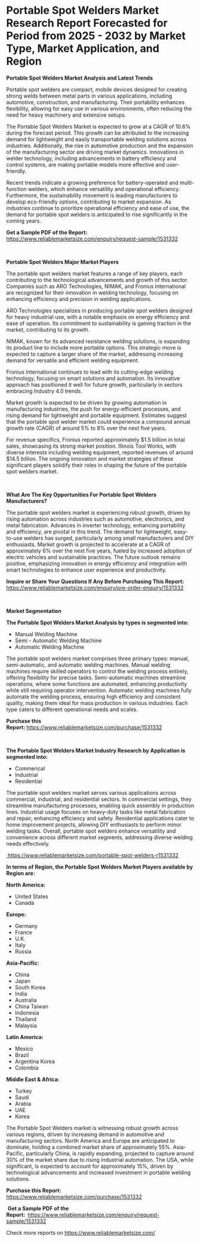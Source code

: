 <p><h1>Portable Spot Welders Market Research Report Forecasted for Period from 2025 -  2032 by Market Type, Market Application, and Region</h1></p><p><strong>Portable Spot Welders Market Analysis and Latest Trends</strong></p>
<p><p>Portable spot welders are compact, mobile devices designed for creating strong welds between metal parts in various applications, including automotive, construction, and manufacturing. Their portability enhances flexibility, allowing for easy use in various environments, often reducing the need for heavy machinery and extensive setups.</p><p>The Portable Spot Welders Market is expected to grow at a CAGR of 10.6% during the forecast period. This growth can be attributed to the increasing demand for lightweight and easily transportable welding solutions across industries. Additionally, the rise in automotive production and the expansion of the manufacturing sector are driving market dynamics. Innovations in welder technology, including advancements in battery efficiency and control systems, are making portable models more effective and user-friendly.</p><p>Recent trends indicate a growing preference for battery-operated and multi-function welders, which enhance versatility and operational efficiency. Furthermore, the sustainability movement is leading manufacturers to develop eco-friendly options, contributing to market expansion. As industries continue to prioritize operational efficiency and ease of use, the demand for portable spot welders is anticipated to rise significantly in the coming years.</p></p>
<p><strong>Get a Sample PDF of the Report:&nbsp;</strong> <a href="https://www.reliablemarketsize.com/enquiry/request-sample/1531332?utm_campaign=2186&utm_medium=2&utm_source=Github&utm_content=ia&utm_term=18022025&utm_id=portable-spot-welders">https://www.reliablemarketsize.com/enquiry/request-sample/1531332</a></p>
<p>&nbsp;</p>
<p><strong>Portable Spot Welders Major Market Players</strong></p>
<p><p>The portable spot welders market features a range of key players, each contributing to the technological advancements and growth of this sector. Companies such as ARO Technologies, NIMAK, and Fronius International are recognized for their innovation in welding technology, focusing on enhancing efficiency and precision in welding applications.</p><p>ARO Technologies specializes in producing portable spot welders designed for heavy industrial use, with a notable emphasis on energy efficiency and ease of operation. Its commitment to sustainability is gaining traction in the market, contributing to its growth.</p><p>NIMAK, known for its advanced resistance welding solutions, is expanding its product line to include more portable options. This strategic move is expected to capture a larger share of the market, addressing increasing demand for versatile and efficient welding equipment.</p><p>Fronius International continues to lead with its cutting-edge welding technology, focusing on smart solutions and automation. Its innovative approach has positioned it well for future growth, particularly in sectors embracing Industry 4.0 trends.</p><p>Market growth is expected to be driven by growing automation in manufacturing industries, the push for energy-efficient processes, and rising demand for lightweight and portable equipment. Estimates suggest that the portable spot welder market could experience a compound annual growth rate (CAGR) of around 5% to 8% over the next five years.</p><p>For revenue specifics, Fronius reported approximately $1.5 billion in total sales, showcasing its strong market position. Illinois Tool Works, with diverse interests including welding equipment, reported revenues of around $14.5 billion. The ongoing innovation and market strategies of these significant players solidify their roles in shaping the future of the portable spot welders market.</p></p>
<p>&nbsp;</p>
<p><strong>What Are The Key Opportunities For Portable Spot Welders Manufacturers?</strong></p>
<p><p>The portable spot welders market is experiencing robust growth, driven by rising automation across industries such as automotive, electronics, and metal fabrication. Advances in inverter technology, enhancing portability and efficiency, are pivotal in this trend. The demand for lightweight, easy-to-use welders has surged, particularly among small manufacturers and DIY enthusiasts. Market growth is projected to accelerate at a CAGR of approximately 6% over the next five years, fueled by increased adoption of electric vehicles and sustainable practices. The future outlook remains positive, emphasizing innovation in energy efficiency and integration with smart technologies to enhance user experience and productivity.</p></p>
<p><strong>Inquire or Share Your Questions If Any Before Purchasing This Report:</strong> <a href="https://www.reliablemarketsize.com/enquiry/pre-order-enquiry/1531332?utm_campaign=2186&utm_medium=2&utm_source=Github&utm_content=ia&utm_term=18022025&utm_id=portable-spot-welders">https://www.reliablemarketsize.com/enquiry/pre-order-enquiry/1531332</a></p>
<p>&nbsp;</p>
<p><strong>Market Segmentation</strong></p>
<p><strong>The Portable Spot Welders Market Analysis by types is segmented into:</strong></p>
<p><ul><li>Manual Welding Machine</li><li>Semi - Automatic Welding Machine</li><li>Automatic Welding Machine</li></ul></p>
<p><p>The portable spot welders market comprises three primary types: manual, semi-automatic, and automatic welding machines. Manual welding machines require skilled operators to control the welding process entirely, offering flexibility for precise tasks. Semi-automatic machines streamline operations, where some functions are automated, enhancing productivity while still requiring operator intervention. Automatic welding machines fully automate the welding process, ensuring high efficiency and consistent quality, making them ideal for mass production in various industries. Each type caters to different operational needs and scales.</p></p>
<p><strong>Purchase this Report:&nbsp;</strong><a href="https://www.reliablemarketsize.com/purchase/1531332?utm_campaign=2186&utm_medium=2&utm_source=Github&utm_content=ia&utm_term=18022025&utm_id=portable-spot-welders">https://www.reliablemarketsize.com/purchase/1531332</a></p>
<p>&nbsp;</p>
<p><strong>The Portable Spot Welders Market Industry Research by Application is segmented into:</strong></p>
<p><ul><li>Commerical</li><li>Industrial</li><li>Residential</li></ul></p>
<p><p>The portable spot welders market serves various applications across commercial, industrial, and residential sectors. In commercial settings, they streamline manufacturing processes, enabling quick assembly in production lines. Industrial usage focuses on heavy-duty tasks like metal fabrication and repair, enhancing efficiency and safety. Residential applications cater to home improvement projects, allowing DIY enthusiasts to perform minor welding tasks. Overall, portable spot welders enhance versatility and convenience across different market segments, addressing diverse welding needs effectively.</p></p>
<p><a href="https://www.reliablemarketsize.com/portable-spot-welders-r1531332?utm_campaign=2186&utm_medium=2&utm_source=Github&utm_content=ia&utm_term=18022025&utm_id=portable-spot-welders">&nbsp;https://www.reliablemarketsize.com/portable-spot-welders-r1531332</a></p>
<p><strong>In terms of Region, the Portable Spot Welders Market Players available by Region are:</strong></p>
<p>
    <p> <strong> North America: </strong>
        <ul>
            <li>United States</li>
            <li>Canada</li>
        </ul>
        </p> 
    <p> <strong> Europe: </strong>
        <ul>
            <li>Germany</li>
            <li>France</li>
            <li>U.K.</li>
            <li>Italy</li>
            <li>Russia</li>
        </ul>
        </p> 
    <p> <strong> Asia-Pacific: </strong>
        <ul>
            <li>China</li>
            <li>Japan</li>
            <li>South Korea</li>
            <li>India</li>
            <li>Australia</li>
            <li>China Taiwan</li>
            <li>Indonesia</li>
            <li>Thailand</li>
            <li>Malaysia</li>
        </ul>
        </p> 
    <p> <strong> Latin America: </strong>
        <ul>
            <li>Mexico</li>
            <li>Brazil</li>
            <li>Argentina Korea</li>
            <li>Colombia</li>
        </ul>
        </p> 
    <p> <strong> Middle East & Africa: </strong>
        <ul>
            <li>Turkey</li>
            <li>Saudi</li>
            <li>Arabia</li>
            <li>UAE</li>
            <li>Korea</li>
        </ul>
    </p>
    </p>
<p><p>The Portable Spot Welders market is witnessing robust growth across various regions, driven by increasing demand in automotive and manufacturing sectors. North America and Europe are anticipated to dominate, holding a combined market share of approximately 55%. Asia-Pacific, particularly China, is rapidly expanding, projected to capture around 30% of the market share due to rising industrial automation. The USA, while significant, is expected to account for approximately 15%, driven by technological advancements and increased investment in portable welding solutions.</p></p>
<p><strong>Purchase this Report: </strong><a href="https://www.reliablemarketsize.com/purchase/1531332?utm_campaign=2186&utm_medium=2&utm_source=Github&utm_content=ia&utm_term=18022025&utm_id=portable-spot-welders">https://www.reliablemarketsize.com/purchase/1531332</a></p>
<p>&nbsp;<strong>Get a Sample PDF of the Report:&nbsp;&nbsp;</strong><a href="https://www.reliablemarketsize.com/enquiry/request-sample/1531332?utm_campaign=2186&utm_medium=2&utm_source=Github&utm_content=ia&utm_term=18022025&utm_id=portable-spot-welders">https://www.reliablemarketsize.com/enquiry/request-sample/1531332</a></p>
<p><strong></strong></p>
<p>Check more reports on <a href="https://www.reliablemarketsize.com/?utm_campaign=2186&utm_medium=2&utm_source=Github&utm_content=ia&utm_term=18022025&utm_id=portable-spot-welders">https://www.reliablemarketsize.com/</a></p>